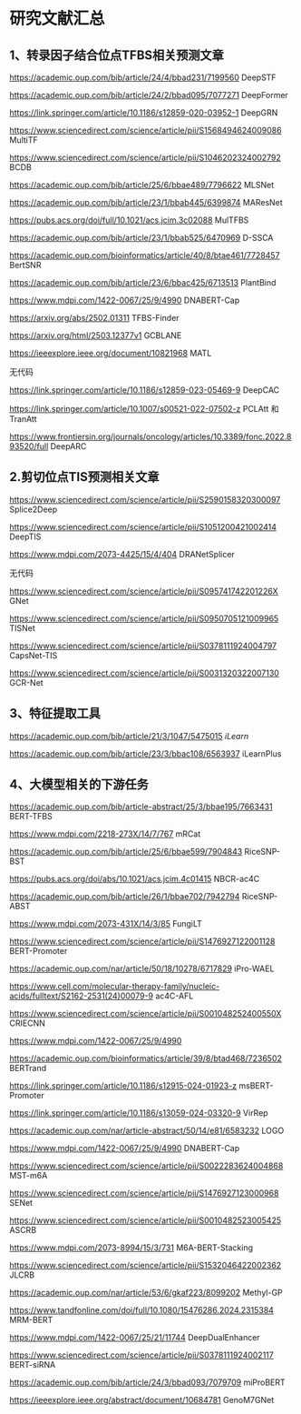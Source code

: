 # 研究文献汇总

## 1、转录因子结合位点TFBS相关预测文章

https://academic.oup.com/bib/article/24/4/bbad231/7199560      DeepSTF

https://academic.oup.com/bib/article/24/2/bbad095/7077271     DeepFormer

https://link.springer.com/article/10.1186/s12859-020-03952-1     DeepGRN

https://www.sciencedirect.com/science/article/pii/S1568494624009086    MultiTF

https://www.sciencedirect.com/science/article/pii/S1046202324002792     BCDB

https://academic.oup.com/bib/article/25/6/bbae489/7796622                 MLSNet

 https://academic.oup.com/bib/article/23/1/bbab445/6399874                MAResNet

https://pubs.acs.org/doi/full/10.1021/acs.jcim.3c02088                              MulTFBS

https://academic.oup.com/bib/article/23/1/bbab525/6470969               D-SSCA

https://academic.oup.com/bioinformatics/article/40/8/btae461/7728457      BertSNR

https://academic.oup.com/bib/article/23/6/bbac425/6713513         PlantBind

https://www.mdpi.com/1422-0067/25/9/4990                     DNABERT-Cap

https://arxiv.org/abs/2502.01311   TFBS-Finder   

https://arxiv.org/html/2503.12377v1    GCBLANE

https://ieeexplore.ieee.org/document/10821968    MATL

无代码

https://link.springer.com/article/10.1186/s12859-023-05469-9    DeepCAC

https://link.springer.com/article/10.1007/s00521-022-07502-z       PCLAtt 和 TranAtt

https://www.frontiersin.org/journals/oncology/articles/10.3389/fonc.2022.893520/full  DeepARC



## 2.剪切位点TIS预测相关文章

https://www.sciencedirect.com/science/article/pii/S2590158320300097        Splice2Deep

 https://www.sciencedirect.com/science/article/pii/S1051200421002414         DeepTIS

https://www.mdpi.com/2073-4425/15/4/404         DRANetSplicer





无代码

https://www.sciencedirect.com/science/article/pii/S095741742201226X             GNet

https://www.sciencedirect.com/science/article/pii/S0950705121009965               TISNet

https://www.sciencedirect.com/science/article/pii/S0378111924004797                CapsNet-TIS

https://www.sciencedirect.com/science/article/pii/S0031320322007130                GCR-Net





## 3、特征提取工具

https://academic.oup.com/bib/article/21/3/1047/5475015             *iLearn*

 https://academic.oup.com/bib/article/23/3/bbac108/6563937      iLearnPlus



## 4、大模型相关的下游任务

https://academic.oup.com/bib/article-abstract/25/3/bbae195/7663431      BERT-TFBS

https://www.mdpi.com/2218-273X/14/7/767         mRCat

https://academic.oup.com/bib/article/25/6/bbae599/7904843       RiceSNP-BST

https://pubs.acs.org/doi/abs/10.1021/acs.jcim.4c01415      NBCR-ac4C

https://academic.oup.com/bib/article/26/1/bbae702/7942794    RiceSNP-ABST

https://www.mdpi.com/2073-431X/14/3/85      FungiLT

https://www.sciencedirect.com/science/article/pii/S1476927122001128    BERT-Promoter

https://academic.oup.com/nar/article/50/18/10278/6717829     iPro-WAEL

https://www.cell.com/molecular-therapy-family/nucleic-acids/fulltext/S2162-2531(24)00079-9   ac4C-AFL

https://www.sciencedirect.com/science/article/pii/S001048252400550X     CRIECNN

https://www.mdpi.com/1422-0067/25/9/4990

https://academic.oup.com/bioinformatics/article/39/8/btad468/7236502      BERTrand

https://link.springer.com/article/10.1186/s12915-024-01923-z      msBERT-Promoter

https://link.springer.com/article/10.1186/s13059-024-03320-9       VirRep

https://academic.oup.com/nar/article-abstract/50/14/e81/6583232   LOGO

https://www.mdpi.com/1422-0067/25/9/4990      DNABERT-Cap

https://www.sciencedirect.com/science/article/pii/S0022283624004868    MST-m6A

https://www.sciencedirect.com/science/article/pii/S1476927123000968     SENet

https://www.sciencedirect.com/science/article/pii/S0010482523005425     ASCRB

https://www.mdpi.com/2073-8994/15/3/731    M6A-BERT-Stacking

https://www.sciencedirect.com/science/article/pii/S1532046422002362       JLCRB

https://academic.oup.com/nar/article/53/6/gkaf223/8099202        Methyl-GP

https://www.tandfonline.com/doi/full/10.1080/15476286.2024.2315384    MRM-BERT

https://www.mdpi.com/1422-0067/25/21/11744    DeepDualEnhancer

https://www.sciencedirect.com/science/article/pii/S0378111924002117       BERT-siRNA

https://academic.oup.com/bib/article/24/3/bbad093/7079709       miProBERT

https://ieeexplore.ieee.org/abstract/document/10684781                 GenoM7GNet

